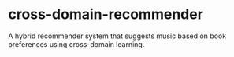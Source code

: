 # cross-domain-recommender
A hybrid recommender system that suggests music based on book preferences using cross-domain learning.
